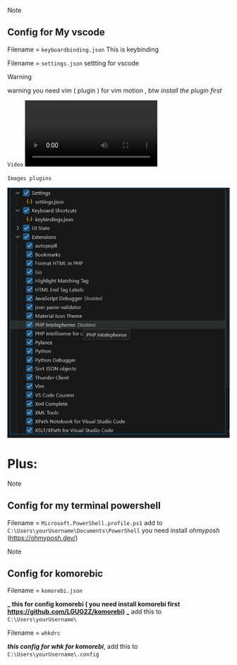 > [!NOTE]
>
> ## Config for My vscode
>
> Filename = `keyboardbinding.json`
> This is keybinding
>
> Filename = `settings.json`
> settting for vscode

> [!WARNING]
> warning you need vim ( plugin ) for vim motion , btw _install the plugin first_

`Video`
<video src="https://github.com/radiaku/vscodepublicconfig/assets/5983350/c30b29e1-76b1-4ca0-a72d-e8487f9ee97d"></video

`Images plugins`

![plugin screenshot](https://github.com/radiaku/vscodepublicconfig/blob/main/ss/plugins.png?raw=true)

# Plus:

> [!NOTE]
>
> ## Config for my terminal powershell
>
> Filename = `Microsoft.PowerShell.profile.ps1`
> add to `C:\Users\yourUsername\Documents\PowerShell`
> you need install _ohmyposh_ (https://ohmyposh.dev/)

> [!Note]
>
> ## Config for komorebic
>
> Filename = `komorebi.json`
>
> **_ this for config komorebi ( you need install komorebi first https://github.com/LGUG2Z/komorebi) _**
> add this to `C:\Users\yourUsername\`
>
> Filename = `whkdrc`
>
> **_this config for whk for komorebi_**, add this to `C:\Users\yourUsername\.config`
